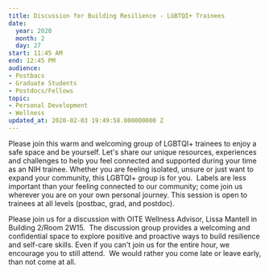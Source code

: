 ```yaml
---
title: Discussion for Building Resilience - LGBTQI+ Trainees
date:
  year: 2020
  month: 2
  day: 27
start: 11:45 AM
end: 12:45 PM
audience:
- Postbacs
- Graduate Students
- Postdocs/Fellows
topic:
- Personal Development
- Wellness
updated_at: 2020-02-03 19:49:58.000000000 Z
---
```

Please join this warm and welcoming group of LGBTQI+ trainees to enjoy a
safe space and be yourself. Let's share our unique resources,
experiences and challenges to help you feel connected and supported
during your time as an NIH trainee. Whether you are feeling isolated,
unsure or just want to expand your community, this LGBTQI+ group is for
you.  Labels are less important than your feeling connected to our
community; come join us wherever you are on your own personal journey.
This session is open to trainees at all levels (postbac, grad, and
postdoc).

Please join us for a discussion with OITE Wellness Advisor, Lissa
Mantell in Building 2/Room 2W15.  The discussion group provides a
welcoming and confidential space to explore positive and proactive ways
to build resilience and self-care skills. Even if you can\'t join us for
the entire hour, we encourage you to still attend.  We would rather you
come late or leave early, than not come at all.   

 

 

 
